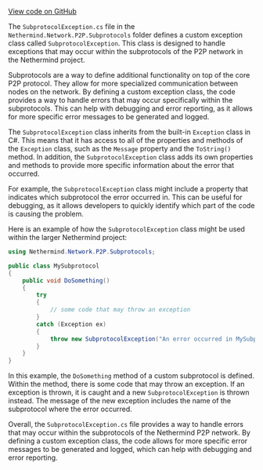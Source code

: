 [View code on GitHub](https://github.com/nethermindeth/nethermind/son/src/Nethermind/Nethermind.Network/P2P/Subprotocols)

The `SubprotocolException.cs` file in the `Nethermind.Network.P2P.Subprotocols` folder defines a custom exception class called `SubprotocolException`. This class is designed to handle exceptions that may occur within the subprotocols of the P2P network in the Nethermind project. 

Subprotocols are a way to define additional functionality on top of the core P2P protocol. They allow for more specialized communication between nodes on the network. By defining a custom exception class, the code provides a way to handle errors that may occur specifically within the subprotocols. This can help with debugging and error reporting, as it allows for more specific error messages to be generated and logged.

The `SubprotocolException` class inherits from the built-in `Exception` class in C#. This means that it has access to all of the properties and methods of the `Exception` class, such as the `Message` property and the `ToString()` method. In addition, the `SubprotocolException` class adds its own properties and methods to provide more specific information about the error that occurred.

For example, the `SubprotocolException` class might include a property that indicates which subprotocol the error occurred in. This can be useful for debugging, as it allows developers to quickly identify which part of the code is causing the problem. 

Here is an example of how the `SubprotocolException` class might be used within the larger Nethermind project:

```csharp
using Nethermind.Network.P2P.Subprotocols;

public class MySubprotocol
{
    public void DoSomething()
    {
        try
        {
            // some code that may throw an exception
        }
        catch (Exception ex)
        {
            throw new SubprotocolException("An error occurred in MySubprotocol", ex);
        }
    }
}
```

In this example, the `DoSomething` method of a custom subprotocol is defined. Within the method, there is some code that may throw an exception. If an exception is thrown, it is caught and a new `SubprotocolException` is thrown instead. The message of the new exception includes the name of the subprotocol where the error occurred.

Overall, the `SubprotocolException.cs` file provides a way to handle errors that may occur within the subprotocols of the Nethermind P2P network. By defining a custom exception class, the code allows for more specific error messages to be generated and logged, which can help with debugging and error reporting.

